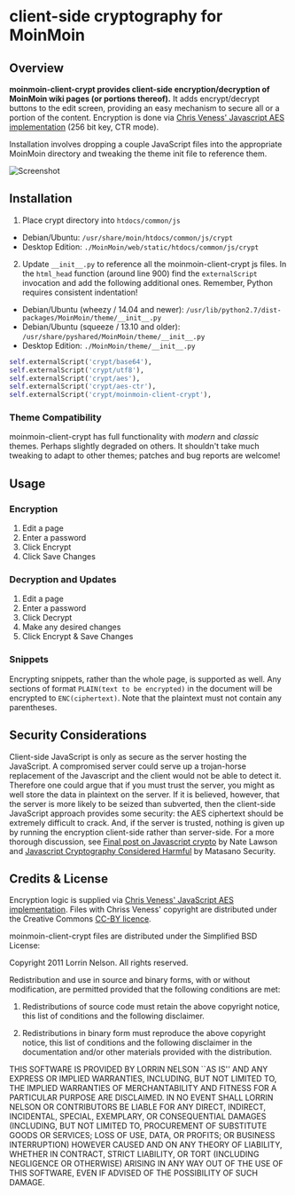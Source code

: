 # client-side cryptography for MoinMoin
## Overview
__moinmoin-client-crypt provides client-side encryption/decryption of MoinMoin wiki pages (or portions thereof).__ It adds encrypt/decrypt buttons to the edit screen, providing an easy mechanism to secure all or a portion of the content. Encryption is done via [Chris Veness' Javascript AES implementation](http://www.movable-type.co.uk/scripts/aes.html) (256 bit key, CTR mode).

Installation involves dropping a couple JavaScript files into the appropriate MoinMoin directory and tweaking the theme init file to reference them.

![Screenshot](moinmoin-client-crypt/raw/master/screenshot.png)

## Installation
1. Place crypt directory into `htdocs/common/js`
  * Debian/Ubuntu: `/usr/share/moin/htdocs/common/js/crypt`
  * Desktop Edition: `./MoinMoin/web/static/htdocs/common/js/crypt`
2. Update `__init__.py` to reference all the moinmoin-client-crypt js files. In the `html_head` function (around line 900) find the `externalScript` invocation and add the following additional ones. Remember, Python requires consistent indentation!
  * Debian/Ubuntu (wheezy / 14.04 and newer): `/usr/lib/python2.7/dist-packages/MoinMoin/theme/__init__.py`
  * Debian/Ubuntu (squeeze / 13.10 and older): `/usr/share/pyshared/MoinMoin/theme/__init__.py`
  * Desktop Edition: `./MoinMoin/theme/__init__.py`

  ```python
self.externalScript('crypt/base64'),
self.externalScript('crypt/utf8'),
self.externalScript('crypt/aes'),
self.externalScript('crypt/aes-ctr'),
self.externalScript('crypt/moinmoin-client-crypt'),
```

### Theme Compatibility
 moinmoin-client-crypt has full functionality with *modern* and *classic* themes. Perhaps slightly degraded on others. It shouldn't take much tweaking to adapt to other themes; patches and bug reports are welcome!

## Usage
### Encryption
1. Edit a page
2. Enter a password
3. Click Encrypt
4. Click Save Changes

### Decryption and Updates
1. Edit a page
2. Enter a password
3. Click Decrypt
4. Make any desired changes
5. Click Encrypt & Save Changes

### Snippets
Encrypting snippets, rather than the whole page, is supported as well. Any sections of format `PLAIN(text to be encrypted)` in the document will be encrypted to `ENC(ciphertext)`. Note that the plaintext must not contain any parentheses.

## Security Considerations
Client-side JavaScript is only as secure as the server hosting the JavaScript. A compromised server could serve up a trojan-horse replacement of the Javascript and the client would not be able to detect it. Therefore one could argue that if you must trust the server, you might as well store the data in plaintext on the server. If it is believed, however, that the server is more likely to be seized than subverted, then the client-side JavaScript approach provides some security: the AES ciphertext should be extremely difficult to crack. And, if the server is trusted, nothing is given up by running the encryption client-side rather than server-side. For a more thorough discussion, see [Final post on Javascript crypto](http://rdist.root.org/2010/11/29/final-post-on-javascript-crypto/) by Nate Lawson and [Javascript Cryptography Considered Harmful](http://www.matasano.com/articles/javascript-cryptography/) by Matasano Security.

## Credits & License
Encryption logic is supplied via [Chris Veness' JavaScript AES implementation](http://www.movable-type.co.uk/scripts/aes.html).
Files with Chriss Veness' copyright are distributed under the Creative Commons [CC-BY licence](http://creativecommons.org/licenses/by/3.0/).

moinmoin-client-crypt files are distributed under the Simplified BSD License:

Copyright 2011 Lorrin Nelson. All rights reserved.

Redistribution and use in source and binary forms, with or without modification, are
permitted provided that the following conditions are met:

   1. Redistributions of source code must retain the above copyright notice, this list of
      conditions and the following disclaimer.

   2. Redistributions in binary form must reproduce the above copyright notice, this list
      of conditions and the following disclaimer in the documentation and/or other materials
      provided with the distribution.

THIS SOFTWARE IS PROVIDED BY LORRIN NELSON ``AS IS'' AND ANY EXPRESS OR IMPLIED
WARRANTIES, INCLUDING, BUT NOT LIMITED TO, THE IMPLIED WARRANTIES OF MERCHANTABILITY AND
FITNESS FOR A PARTICULAR PURPOSE ARE DISCLAIMED. IN NO EVENT SHALL LORRIN NELSON OR
CONTRIBUTORS BE LIABLE FOR ANY DIRECT, INDIRECT, INCIDENTAL, SPECIAL, EXEMPLARY, OR
CONSEQUENTIAL DAMAGES (INCLUDING, BUT NOT LIMITED TO, PROCUREMENT OF SUBSTITUTE GOODS OR
SERVICES; LOSS OF USE, DATA, OR PROFITS; OR BUSINESS INTERRUPTION) HOWEVER CAUSED AND ON
ANY THEORY OF LIABILITY, WHETHER IN CONTRACT, STRICT LIABILITY, OR TORT (INCLUDING
NEGLIGENCE OR OTHERWISE) ARISING IN ANY WAY OUT OF THE USE OF THIS SOFTWARE, EVEN IF
ADVISED OF THE POSSIBILITY OF SUCH DAMAGE.
